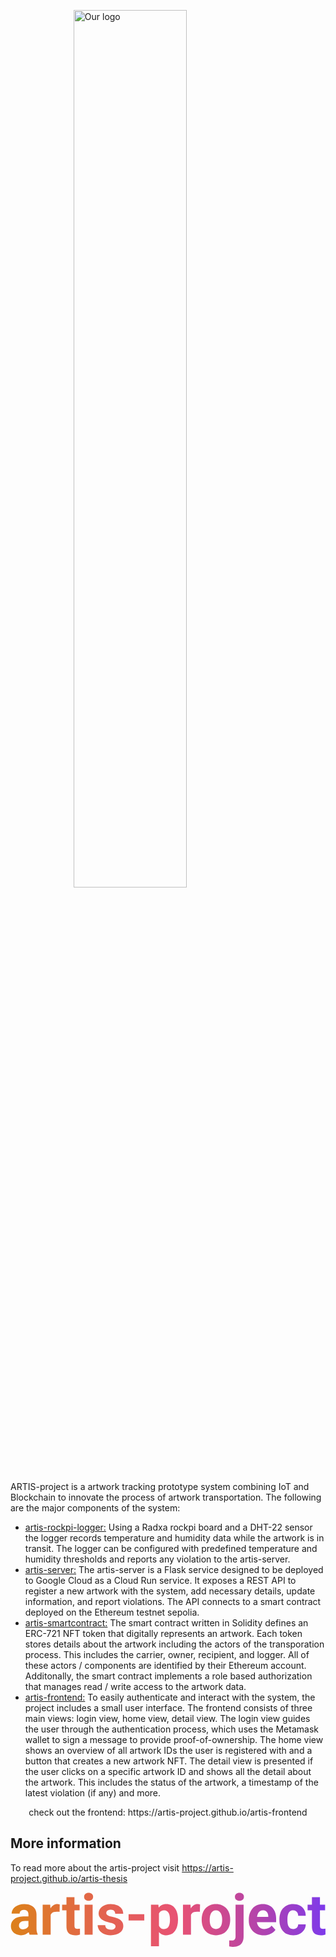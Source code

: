 <img 
    style="display: block; 
           margin-left: auto;
           margin-right: auto;
           width: 60%;"
    src="https://github.com/artis-project/artis-project.github.io/assets/69470817/c343854b-4a3a-4b26-85d2-54abb64ce6f9" 
    alt="Our logo">
</img>


ARTIS-project is a artwork tracking prototype system combining IoT and Blockchain to innovate the process of artwork transportation. The following are the major components of the system:

- [artis-rockpi-logger:](https://github.com/artis-project/artis-rockpi-logger) Using a Radxa rockpi board and a DHT-22 sensor the logger records temperature and humidity data while the artwork is in transit. The logger can be configured with predefined temperature and humidity thresholds and reports any violation to the artis-server.
- [artis-server:](https://github.com/artis-project/artis-server) The artis-server is a Flask service designed to be deployed to Google Cloud as a Cloud Run service. It exposes a REST API to register a new artwork with the system, add necessary details, update information, and report violations. The API connects to a smart contract deployed on the Ethereum testnet sepolia.
- [artis-smartcontract:](https://github.com/artis-project/artis-smartcontract) The smart contract written in Solidity defines an ERC-721 NFT token that digitally represents an artwork. Each token stores details about the artwork including the actors of the transporation process. This includes the carrier, owner, recipient, and logger. All of these actors / components are identified by their Ethereum account. Additonally, the smart contract implements a role based authorization that manages read / write access to the artwork data.
- [artis-frontend:](https://github.com/artis-project/artis-frontend) To easily authenticate and interact with the system, the project includes a small user interface. The frontend consists of three main views: login view, home view, detail view. The login view guides the user through the authentication process, which uses the Metamask wallet to sign a message to provide proof-of-ownership. The home view shows an overview of all artwork IDs the user is registered with and a button that creates a new artwork NFT. The detail view is presented if the user clicks on a specific artwork ID and shows all the detail about the artwork. This includes the status of the artwork, a timestamp of the latest violation (if any) and more.

<p style="text-align: center;">check out the frontend: https://artis-project.github.io/artis-frontend</p>

## More information
To read more about the artis-project visit https://artis-project.github.io/artis-thesis

<svg width="664" height="115" viewBox="0 0 664 115" fill="none" xmlns="http://www.w3.org/2000/svg">
<path d="M37.7812 74.7031V46.4609C37.7812 44.4297 37.4492 42.6914 36.7852 41.2461C36.1211 39.7617 35.0859 38.6094 33.6797 37.7891C32.3125 36.9688 30.5352 36.5586 28.3477 36.5586C26.4727 36.5586 24.8516 36.8906 23.4844 37.5547C22.1172 38.1797 21.0625 39.0977 20.3203 40.3086C19.5781 41.4805 19.207 42.8672 19.207 44.4688H2.33203C2.33203 41.7734 2.95703 39.2148 4.20703 36.793C5.45703 34.3711 7.27344 32.2422 9.65625 30.4062C12.0391 28.5312 14.8711 27.0664 18.1523 26.0117C21.4727 24.957 25.1836 24.4297 29.2852 24.4297C34.207 24.4297 38.582 25.25 42.4102 26.8906C46.2383 28.5312 49.2461 30.9922 51.4336 34.2734C53.6602 37.5547 54.7734 41.6562 54.7734 46.5781V73.707C54.7734 77.1836 54.9883 80.0352 55.418 82.2617C55.8477 84.4492 56.4727 86.3633 57.293 88.0039V89H40.2422C39.4219 87.2812 38.7969 85.1328 38.3672 82.5547C37.9766 79.9375 37.7812 77.3203 37.7812 74.7031ZM40.0078 50.3867L40.125 59.9375H30.6914C28.4648 59.9375 26.5312 60.1914 24.8906 60.6992C23.25 61.207 21.9023 61.9297 20.8477 62.8672C19.793 63.7656 19.0117 64.8203 18.5039 66.0312C18.0352 67.2422 17.8008 68.5703 17.8008 70.0156C17.8008 71.4609 18.1328 72.7695 18.7969 73.9414C19.4609 75.0742 20.418 75.9727 21.668 76.6367C22.918 77.2617 24.3828 77.5742 26.0625 77.5742C28.6016 77.5742 30.8086 77.0664 32.6836 76.0508C34.5586 75.0352 36.0039 73.7852 37.0195 72.3008C38.0742 70.8164 38.6211 69.4102 38.6602 68.082L43.1133 75.2305C42.4883 76.832 41.6289 78.4922 40.5352 80.2109C39.4805 81.9297 38.1328 83.5508 36.4922 85.0742C34.8516 86.5586 32.8789 87.7891 30.5742 88.7656C28.2695 89.7031 25.5352 90.1719 22.3711 90.1719C18.3477 90.1719 14.6953 89.3711 11.4141 87.7695C8.17188 86.1289 5.59375 83.8828 3.67969 81.0312C1.80469 78.1406 0.867188 74.8594 0.867188 71.1875C0.867188 67.8672 1.49219 64.918 2.74219 62.3398C3.99219 59.7617 5.82812 57.5938 8.25 55.8359C10.7109 54.0391 13.7773 52.6914 17.4492 51.793C21.1211 50.8555 25.3789 50.3867 30.2227 50.3867H40.0078Z" fill="url(#paint0_linear_101_4)"/>
<path d="M84.6562 39.4297V89H67.7812V25.6016H83.6602L84.6562 39.4297ZM103.758 25.1914L103.465 40.8359C102.645 40.7188 101.648 40.6211 100.477 40.543C99.3438 40.4258 98.3086 40.3672 97.3711 40.3672C94.9883 40.3672 92.918 40.6797 91.1602 41.3047C89.4414 41.8906 87.9961 42.7695 86.8242 43.9414C85.6914 45.1133 84.832 46.5391 84.2461 48.2188C83.6992 49.8984 83.3867 51.8125 83.3086 53.9609L79.9102 52.9062C79.9102 48.8047 80.3203 45.0352 81.1406 41.5977C81.9609 38.1211 83.1523 35.0938 84.7148 32.5156C86.3164 29.9375 88.2695 27.9453 90.5742 26.5391C92.8789 25.1328 95.5156 24.4297 98.4844 24.4297C99.4219 24.4297 100.379 24.5078 101.355 24.6641C102.332 24.7812 103.133 24.957 103.758 25.1914Z" fill="url(#paint1_linear_101_4)"/>
<path d="M145.711 25.6016V37.5547H108.797V25.6016H145.711ZM117.938 9.95703H134.812V69.8984C134.812 71.7344 135.047 73.1406 135.516 74.1172C136.023 75.0938 136.766 75.7773 137.742 76.168C138.719 76.5195 139.949 76.6953 141.434 76.6953C142.488 76.6953 143.426 76.6562 144.246 76.5781C145.105 76.4609 145.828 76.3438 146.414 76.2266L146.473 88.6484C145.027 89.1172 143.465 89.4883 141.785 89.7617C140.105 90.0352 138.25 90.1719 136.219 90.1719C132.508 90.1719 129.266 89.5664 126.492 88.3555C123.758 87.1055 121.648 85.1133 120.164 82.3789C118.68 79.6445 117.938 76.0508 117.938 71.5977V9.95703Z" fill="url(#paint2_linear_101_4)"/>
<path d="M173.133 25.6016V89H156.199V25.6016H173.133ZM155.145 9.07812C155.145 6.61719 156.004 4.58594 157.723 2.98438C159.441 1.38281 161.746 0.582031 164.637 0.582031C167.488 0.582031 169.773 1.38281 171.492 2.98438C173.25 4.58594 174.129 6.61719 174.129 9.07812C174.129 11.5391 173.25 13.5703 171.492 15.1719C169.773 16.7734 167.488 17.5742 164.637 17.5742C161.746 17.5742 159.441 16.7734 157.723 15.1719C156.004 13.5703 155.145 11.5391 155.145 9.07812Z" fill="url(#paint3_linear_101_4)"/>
<path d="M221.355 71.4805C221.355 70.2695 221.004 69.1758 220.301 68.1992C219.598 67.2227 218.289 66.3242 216.375 65.5039C214.5 64.6445 211.785 63.8633 208.23 63.1602C205.027 62.457 202.039 61.5781 199.266 60.5234C196.531 59.4297 194.148 58.1211 192.117 56.5977C190.125 55.0742 188.562 53.2773 187.43 51.207C186.297 49.0977 185.73 46.6953 185.73 44C185.73 41.3438 186.297 38.8438 187.43 36.5C188.602 34.1562 190.262 32.0859 192.41 30.2891C194.598 28.4531 197.254 27.0273 200.379 26.0117C203.543 24.957 207.098 24.4297 211.043 24.4297C216.551 24.4297 221.277 25.3086 225.223 27.0664C229.207 28.8242 232.254 31.2461 234.363 34.332C236.512 37.3789 237.586 40.8555 237.586 44.7617H220.711C220.711 43.1211 220.359 41.6562 219.656 40.3672C218.992 39.0391 217.938 38.0039 216.492 37.2617C215.086 36.4805 213.25 36.0898 210.984 36.0898C209.109 36.0898 207.488 36.4219 206.121 37.0859C204.754 37.7109 203.699 38.5703 202.957 39.6641C202.254 40.7188 201.902 41.8906 201.902 43.1797C201.902 44.1562 202.098 45.0352 202.488 45.8164C202.918 46.5586 203.602 47.2422 204.539 47.8672C205.477 48.4922 206.688 49.0781 208.172 49.625C209.695 50.1328 211.57 50.6016 213.797 51.0312C218.367 51.9688 222.449 53.1992 226.043 54.7227C229.637 56.207 232.488 58.2383 234.598 60.8164C236.707 63.3555 237.762 66.6953 237.762 70.8359C237.762 73.6484 237.137 76.2266 235.887 78.5703C234.637 80.9141 232.84 82.9648 230.496 84.7227C228.152 86.4414 225.34 87.7891 222.059 88.7656C218.816 89.7031 215.164 90.1719 211.102 90.1719C205.203 90.1719 200.203 89.1172 196.102 87.0078C192.039 84.8984 188.953 82.2227 186.844 78.9805C184.773 75.6992 183.738 72.3398 183.738 68.9023H199.734C199.812 71.207 200.398 73.0625 201.492 74.4688C202.625 75.875 204.051 76.8906 205.77 77.5156C207.527 78.1406 209.422 78.4531 211.453 78.4531C213.641 78.4531 215.457 78.1602 216.902 77.5742C218.348 76.9492 219.441 76.1289 220.184 75.1133C220.965 74.0586 221.355 72.8477 221.355 71.4805Z" fill="url(#paint4_linear_101_4)"/>
<path d="M282 45.7578V59H248.895V45.7578H282Z" fill="url(#paint5_linear_101_4)"/>
<path d="M312.938 37.7891V113.375H296.062V25.6016H311.707L312.938 37.7891ZM353.074 56.5977V57.8281C353.074 62.4375 352.527 66.7148 351.434 70.6602C350.379 74.6055 348.816 78.043 346.746 80.9727C344.676 83.8633 342.098 86.1289 339.012 87.7695C335.965 89.3711 332.449 90.1719 328.465 90.1719C324.598 90.1719 321.238 89.3906 318.387 87.8281C315.535 86.2656 313.133 84.0781 311.18 81.2656C309.266 78.4141 307.723 75.1133 306.551 71.3633C305.379 67.6133 304.48 63.5898 303.855 59.293V56.0703C304.48 51.4609 305.379 47.2422 306.551 43.4141C307.723 39.5469 309.266 36.207 311.18 33.3945C313.133 30.543 315.516 28.3359 318.328 26.7734C321.18 25.2109 324.52 24.4297 328.348 24.4297C332.371 24.4297 335.906 25.1914 338.953 26.7148C342.039 28.2383 344.617 30.4258 346.688 33.2773C348.797 36.1289 350.379 39.5273 351.434 43.4727C352.527 47.418 353.074 51.793 353.074 56.5977ZM336.141 57.8281V56.5977C336.141 53.9023 335.906 51.4219 335.438 49.1562C335.008 46.8516 334.305 44.8398 333.328 43.1211C332.391 41.4023 331.141 40.0742 329.578 39.1367C328.055 38.1602 326.199 37.6719 324.012 37.6719C321.707 37.6719 319.734 38.043 318.094 38.7852C316.492 39.5273 315.184 40.6016 314.168 42.0078C313.152 43.4141 312.391 45.0938 311.883 47.0469C311.375 49 311.062 51.207 310.945 53.668V61.8125C311.141 64.7031 311.688 67.3008 312.586 69.6055C313.484 71.8711 314.871 73.668 316.746 74.9961C318.621 76.3242 321.082 76.9883 324.129 76.9883C326.355 76.9883 328.23 76.5 329.754 75.5234C331.277 74.5078 332.508 73.1211 333.445 71.3633C334.422 69.6055 335.105 67.5742 335.496 65.2695C335.926 62.9648 336.141 60.4844 336.141 57.8281Z" fill="url(#paint6_linear_101_4)"/>
<path d="M380.438 39.4297V89H363.562V25.6016H379.441L380.438 39.4297ZM399.539 25.1914L399.246 40.8359C398.426 40.7188 397.43 40.6211 396.258 40.543C395.125 40.4258 394.09 40.3672 393.152 40.3672C390.77 40.3672 388.699 40.6797 386.941 41.3047C385.223 41.8906 383.777 42.7695 382.605 43.9414C381.473 45.1133 380.613 46.5391 380.027 48.2188C379.48 49.8984 379.168 51.8125 379.09 53.9609L375.691 52.9062C375.691 48.8047 376.102 45.0352 376.922 41.5977C377.742 38.1211 378.934 35.0938 380.496 32.5156C382.098 29.9375 384.051 27.9453 386.355 26.5391C388.66 25.1328 391.297 24.4297 394.266 24.4297C395.203 24.4297 396.16 24.5078 397.137 24.6641C398.113 24.7812 398.914 24.957 399.539 25.1914Z" fill="url(#paint7_linear_101_4)"/>
<path d="M403.055 57.9453V56.7148C403.055 52.0664 403.719 47.7891 405.047 43.8828C406.375 39.9375 408.309 36.5195 410.848 33.6289C413.387 30.7383 416.512 28.4922 420.223 26.8906C423.934 25.25 428.191 24.4297 432.996 24.4297C437.801 24.4297 442.078 25.25 445.828 26.8906C449.578 28.4922 452.723 30.7383 455.262 33.6289C457.84 36.5195 459.793 39.9375 461.121 43.8828C462.449 47.7891 463.113 52.0664 463.113 56.7148V57.9453C463.113 62.5547 462.449 66.832 461.121 70.7773C459.793 74.6836 457.84 78.1016 455.262 81.0312C452.723 83.9219 449.598 86.168 445.887 87.7695C442.176 89.3711 437.918 90.1719 433.113 90.1719C428.309 90.1719 424.031 89.3711 420.281 87.7695C416.57 86.168 413.426 83.9219 410.848 81.0312C408.309 78.1016 406.375 74.6836 405.047 70.7773C403.719 66.832 403.055 62.5547 403.055 57.9453ZM419.93 56.7148V57.9453C419.93 60.6016 420.164 63.082 420.633 65.3867C421.102 67.6914 421.844 69.7227 422.859 71.4805C423.914 73.1992 425.281 74.5469 426.961 75.5234C428.641 76.5 430.691 76.9883 433.113 76.9883C435.457 76.9883 437.469 76.5 439.148 75.5234C440.828 74.5469 442.176 73.1992 443.191 71.4805C444.207 69.7227 444.949 67.6914 445.418 65.3867C445.926 63.082 446.18 60.6016 446.18 57.9453V56.7148C446.18 54.1367 445.926 51.7148 445.418 49.4492C444.949 47.1445 444.188 45.1133 443.133 43.3555C442.117 41.5586 440.77 40.1523 439.09 39.1367C437.41 38.1211 435.379 37.6133 432.996 37.6133C430.613 37.6133 428.582 38.1211 426.902 39.1367C425.262 40.1523 423.914 41.5586 422.859 43.3555C421.844 45.1133 421.102 47.1445 420.633 49.4492C420.164 51.7148 419.93 54.1367 419.93 56.7148Z" fill="url(#paint8_linear_101_4)"/>
<path d="M474.422 25.6016H491.355V92.8086C491.355 97.4961 490.496 101.461 488.777 104.703C487.059 107.945 484.578 110.406 481.336 112.086C478.094 113.766 474.168 114.605 469.559 114.605C468.113 114.605 466.707 114.527 465.34 114.371C463.934 114.215 462.488 113.961 461.004 113.609L461.062 100.66C462 100.816 462.918 100.934 463.816 101.012C464.676 101.129 465.555 101.188 466.453 101.188C468.211 101.188 469.676 100.895 470.848 100.309C472.02 99.7227 472.898 98.8047 473.484 97.5547C474.109 96.3438 474.422 94.7617 474.422 92.8086V25.6016ZM473.074 9.07812C473.074 6.61719 473.934 4.58594 475.652 2.98438C477.41 1.38281 479.715 0.582031 482.566 0.582031C485.457 0.582031 487.762 1.38281 489.48 2.98438C491.199 4.58594 492.059 6.61719 492.059 9.07812C492.059 11.5391 491.199 13.5703 489.48 15.1719C487.762 16.7734 485.457 17.5742 482.566 17.5742C479.715 17.5742 477.41 16.7734 475.652 15.1719C473.934 13.5703 473.074 11.5391 473.074 9.07812Z" fill="url(#paint9_linear_101_4)"/>
<path d="M533.953 90.1719C529.031 90.1719 524.617 89.3906 520.711 87.8281C516.805 86.2266 513.484 84.0195 510.75 81.207C508.055 78.3945 505.984 75.1328 504.539 71.4219C503.094 67.6719 502.371 63.6875 502.371 59.4688V57.125C502.371 52.3203 503.055 47.9258 504.422 43.9414C505.789 39.957 507.742 36.5 510.281 33.5703C512.859 30.6406 515.984 28.3945 519.656 26.832C523.328 25.2305 527.469 24.4297 532.078 24.4297C536.57 24.4297 540.555 25.1719 544.031 26.6562C547.508 28.1406 550.418 30.25 552.762 32.9844C555.145 35.7188 556.941 39 558.152 42.8281C559.363 46.6172 559.969 50.8359 559.969 55.4844V62.5156H509.578V51.2656H543.387V49.9766C543.387 47.6328 542.957 45.543 542.098 43.707C541.277 41.832 540.027 40.3477 538.348 39.2539C536.668 38.1602 534.52 37.6133 531.902 37.6133C529.676 37.6133 527.762 38.1016 526.16 39.0781C524.559 40.0547 523.25 41.4219 522.234 43.1797C521.258 44.9375 520.516 47.0078 520.008 49.3906C519.539 51.7344 519.305 54.3125 519.305 57.125V59.4688C519.305 62.0078 519.656 64.3516 520.359 66.5C521.102 68.6484 522.137 70.5039 523.465 72.0664C524.832 73.6289 526.473 74.8398 528.387 75.6992C530.34 76.5586 532.547 76.9883 535.008 76.9883C538.055 76.9883 540.887 76.4023 543.504 75.2305C546.16 74.0195 548.445 72.2031 550.359 69.7812L558.562 78.6875C557.234 80.6016 555.418 82.4375 553.113 84.1953C550.848 85.9531 548.113 87.3984 544.91 88.5312C541.707 89.625 538.055 90.1719 533.953 90.1719Z" fill="url(#paint10_linear_101_4)"/>
<path d="M595.77 76.9883C597.84 76.9883 599.676 76.5977 601.277 75.8164C602.879 74.9961 604.129 73.8633 605.027 72.418C605.965 70.9336 606.453 69.1953 606.492 67.2031H622.371C622.332 71.6562 621.141 75.6211 618.797 79.0977C616.453 82.5352 613.309 85.25 609.363 87.2422C605.418 89.1953 601.004 90.1719 596.121 90.1719C591.199 90.1719 586.902 89.3516 583.23 87.7109C579.598 86.0703 576.57 83.8047 574.148 80.9141C571.727 77.9844 569.91 74.5859 568.699 70.7188C567.488 66.8125 566.883 62.6328 566.883 58.1797V56.4805C566.883 51.9883 567.488 47.8086 568.699 43.9414C569.91 40.0352 571.727 36.6367 574.148 33.7461C576.57 30.8164 579.598 28.5312 583.23 26.8906C586.863 25.25 591.121 24.4297 596.004 24.4297C601.199 24.4297 605.75 25.4258 609.656 27.418C613.602 29.4102 616.688 32.2617 618.914 35.9727C621.18 39.6445 622.332 44 622.371 49.0391H606.492C606.453 46.9297 606.004 45.0156 605.145 43.2969C604.324 41.5781 603.113 40.2109 601.512 39.1953C599.949 38.1406 598.016 37.6133 595.711 37.6133C593.25 37.6133 591.238 38.1406 589.676 39.1953C588.113 40.2109 586.902 41.6172 586.043 43.4141C585.184 45.1719 584.578 47.1836 584.227 49.4492C583.914 51.6758 583.758 54.0195 583.758 56.4805V58.1797C583.758 60.6406 583.914 63.0039 584.227 65.2695C584.539 67.5352 585.125 69.5469 585.984 71.3047C586.883 73.0625 588.113 74.4492 589.676 75.4648C591.238 76.4805 593.27 76.9883 595.77 76.9883Z" fill="url(#paint11_linear_101_4)"/>
<path d="M663.211 25.6016V37.5547H626.297V25.6016H663.211ZM635.438 9.95703H652.312V69.8984C652.312 71.7344 652.547 73.1406 653.016 74.1172C653.523 75.0938 654.266 75.7773 655.242 76.168C656.219 76.5195 657.449 76.6953 658.934 76.6953C659.988 76.6953 660.926 76.6562 661.746 76.5781C662.605 76.4609 663.328 76.3438 663.914 76.2266L663.973 88.6484C662.527 89.1172 660.965 89.4883 659.285 89.7617C657.605 90.0352 655.75 90.1719 653.719 90.1719C650.008 90.1719 646.766 89.5664 643.992 88.3555C641.258 87.1055 639.148 85.1133 637.664 82.3789C636.18 79.6445 635.438 76.0508 635.438 71.5977V9.95703Z" fill="url(#paint12_linear_101_4)"/>
<defs>
<linearGradient id="paint0_linear_101_4" x1="-3" y1="57.9876" x2="667.007" y2="47.3303" gradientUnits="userSpaceOnUse">
<stop/>
<stop offset="0.0001" stop-color="#D97706" stop-opacity="0.92"/>
<stop offset="0.526042" stop-color="#E11D48" stop-opacity="0.760417"/>
<stop offset="1" stop-color="#7C3AED"/>
</linearGradient>
<linearGradient id="paint1_linear_101_4" x1="-3" y1="57.9876" x2="667.007" y2="47.3303" gradientUnits="userSpaceOnUse">
<stop/>
<stop offset="0.0001" stop-color="#D97706" stop-opacity="0.92"/>
<stop offset="0.526042" stop-color="#E11D48" stop-opacity="0.760417"/>
<stop offset="1" stop-color="#7C3AED"/>
</linearGradient>
<linearGradient id="paint2_linear_101_4" x1="-3" y1="57.9876" x2="667.007" y2="47.3303" gradientUnits="userSpaceOnUse">
<stop/>
<stop offset="0.0001" stop-color="#D97706" stop-opacity="0.92"/>
<stop offset="0.526042" stop-color="#E11D48" stop-opacity="0.760417"/>
<stop offset="1" stop-color="#7C3AED"/>
</linearGradient>
<linearGradient id="paint3_linear_101_4" x1="-3" y1="57.9876" x2="667.007" y2="47.3303" gradientUnits="userSpaceOnUse">
<stop/>
<stop offset="0.0001" stop-color="#D97706" stop-opacity="0.92"/>
<stop offset="0.526042" stop-color="#E11D48" stop-opacity="0.760417"/>
<stop offset="1" stop-color="#7C3AED"/>
</linearGradient>
<linearGradient id="paint4_linear_101_4" x1="-3" y1="57.9876" x2="667.007" y2="47.3303" gradientUnits="userSpaceOnUse">
<stop/>
<stop offset="0.0001" stop-color="#D97706" stop-opacity="0.92"/>
<stop offset="0.526042" stop-color="#E11D48" stop-opacity="0.760417"/>
<stop offset="1" stop-color="#7C3AED"/>
</linearGradient>
<linearGradient id="paint5_linear_101_4" x1="-3" y1="57.9876" x2="667.007" y2="47.3303" gradientUnits="userSpaceOnUse">
<stop/>
<stop offset="0.0001" stop-color="#D97706" stop-opacity="0.92"/>
<stop offset="0.526042" stop-color="#E11D48" stop-opacity="0.760417"/>
<stop offset="1" stop-color="#7C3AED"/>
</linearGradient>
<linearGradient id="paint6_linear_101_4" x1="-3" y1="57.9876" x2="667.007" y2="47.3303" gradientUnits="userSpaceOnUse">
<stop/>
<stop offset="0.0001" stop-color="#D97706" stop-opacity="0.92"/>
<stop offset="0.526042" stop-color="#E11D48" stop-opacity="0.760417"/>
<stop offset="1" stop-color="#7C3AED"/>
</linearGradient>
<linearGradient id="paint7_linear_101_4" x1="-3" y1="57.9876" x2="667.007" y2="47.3303" gradientUnits="userSpaceOnUse">
<stop/>
<stop offset="0.0001" stop-color="#D97706" stop-opacity="0.92"/>
<stop offset="0.526042" stop-color="#E11D48" stop-opacity="0.760417"/>
<stop offset="1" stop-color="#7C3AED"/>
</linearGradient>
<linearGradient id="paint8_linear_101_4" x1="-3" y1="57.9876" x2="667.007" y2="47.3303" gradientUnits="userSpaceOnUse">
<stop/>
<stop offset="0.0001" stop-color="#D97706" stop-opacity="0.92"/>
<stop offset="0.526042" stop-color="#E11D48" stop-opacity="0.760417"/>
<stop offset="1" stop-color="#7C3AED"/>
</linearGradient>
<linearGradient id="paint9_linear_101_4" x1="-3" y1="57.9876" x2="667.007" y2="47.3303" gradientUnits="userSpaceOnUse">
<stop/>
<stop offset="0.0001" stop-color="#D97706" stop-opacity="0.92"/>
<stop offset="0.526042" stop-color="#E11D48" stop-opacity="0.760417"/>
<stop offset="1" stop-color="#7C3AED"/>
</linearGradient>
<linearGradient id="paint10_linear_101_4" x1="-3" y1="57.9876" x2="667.007" y2="47.3303" gradientUnits="userSpaceOnUse">
<stop/>
<stop offset="0.0001" stop-color="#D97706" stop-opacity="0.92"/>
<stop offset="0.526042" stop-color="#E11D48" stop-opacity="0.760417"/>
<stop offset="1" stop-color="#7C3AED"/>
</linearGradient>
<linearGradient id="paint11_linear_101_4" x1="-3" y1="57.9876" x2="667.007" y2="47.3303" gradientUnits="userSpaceOnUse">
<stop/>
<stop offset="0.0001" stop-color="#D97706" stop-opacity="0.92"/>
<stop offset="0.526042" stop-color="#E11D48" stop-opacity="0.760417"/>
<stop offset="1" stop-color="#7C3AED"/>
</linearGradient>
<linearGradient id="paint12_linear_101_4" x1="-3" y1="57.9876" x2="667.007" y2="47.3303" gradientUnits="userSpaceOnUse">
<stop/>
<stop offset="0.0001" stop-color="#D97706" stop-opacity="0.92"/>
<stop offset="0.526042" stop-color="#E11D48" stop-opacity="0.760417"/>
<stop offset="1" stop-color="#7C3AED"/>
</linearGradient>
</defs>
</svg>
